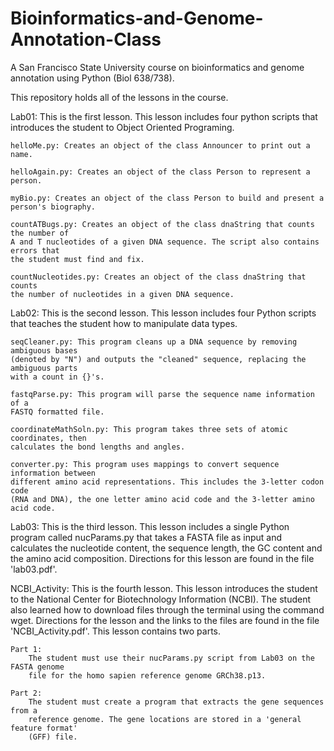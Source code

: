 # Bioinformatics-and-Genome-Annotation-Class
A San Francisco State University course on bioinformatics and 
genome annotation using Python (Biol 638/738).

This repository holds all of the lessons in the course.

Lab01:
This is the first lesson. This lesson includes four python scripts that
introduces the student to Object Oriented Programing.

    helloMe.py: Creates an object of the class Announcer to print out a name.
  
    helloAgain.py: Creates an object of the class Person to represent a person.
  
    myBio.py: Creates an object of the class Person to build and present a person's biography.
  
    countATBugs.py: Creates an object of the class dnaString that counts the number of
    A and T nucleotides of a given DNA sequence. The script also contains errors that
    the student must find and fix.
  
    countNucleotides.py: Creates an object of the class dnaString that counts
    the number of nucleotides in a given DNA sequence.
  
Lab02:
This is the second lesson. This lesson includes four Python scripts that teaches the
student how to manipulate data types.

    seqCleaner.py: This program cleans up a DNA sequence by removing ambiguous bases
    (denoted by "N") and outputs the "cleaned" sequence, replacing the ambiguous parts
    with a count in {}'s.
    
    fastqParse.py: This program will parse the sequence name information of a
    FASTQ formatted file.
    
    coordinateMathSoln.py: This program takes three sets of atomic coordinates, then
    calculates the bond lengths and angles.
    
    converter.py: This program uses mappings to convert sequence information between 
    different amino acid representations. This includes the 3-letter codon code
    (RNA and DNA), the one letter amino acid code and the 3-letter amino acid code.
    
Lab03:
This is the third lesson. This lesson includes a single Python program called 
nucParams.py that takes a FASTA file as input and calculates the nucleotide content,
the sequence length, the GC content and the amino acid composition. Directions for
this lesson are found in the file 'lab03.pdf'.

NCBI_Activity:
This is the fourth lesson. This lesson introduces the student to the National Center
for Biotechnology Information (NCBI). The student also learned how to download files
through the terminal using the command wget. Directions for the lesson and the links 
to the files are found in the file 'NCBI_Activity.pdf'. This lesson contains two parts.

    Part 1:
        The student must use their nucParams.py script from Lab03 on the FASTA genome 
        file for the homo sapien reference genome GRCh38.p13.
    
    Part 2:
        The student must create a program that extracts the gene sequences from a 
        reference genome. The gene locations are stored in a 'general feature format'
        (GFF) file.
